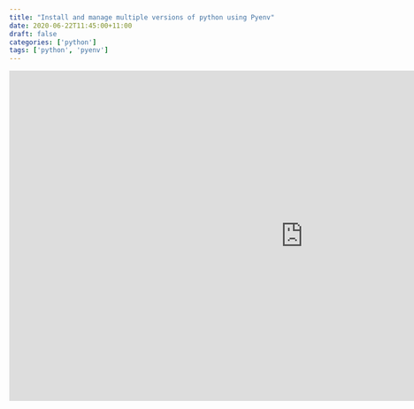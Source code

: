 ```yaml
---
title: "Install and manage multiple versions of python using Pyenv"
date: 2020-06-22T11:45:00+11:00
draft: false
categories: ['python']
tags: ['python', 'pyenv']
---
```


<iframe width="1061" height="597" src="https://www.youtube.com/embed/JyimhcbZ-8w" title="Install and manage multiple versions of Python using Pyenv" frameborder="0" allow="accelerometer; autoplay; clipboard-write; encrypted-media; gyroscope; picture-in-picture; web-share" referrerpolicy="strict-origin-when-cross-origin" allowfullscreen></iframe>
